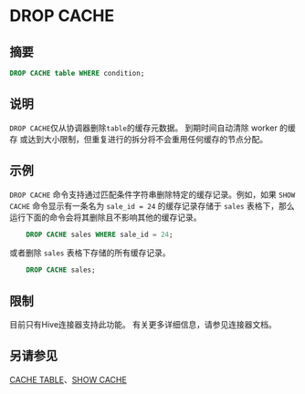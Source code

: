 
# DROP CACHE

## 摘要

``` sql
DROP CACHE table WHERE condition;
```

## 说明

`DROP CACHE`仅从协调器删除`table`的缓存元数据。 到期时间自动清除 worker 的缓存 或达到大小限制，但重复进行的拆分将不会重用任何缓存的节点分配。

## 示例

`DROP CACHE` 命令支持通过匹配条件字符串删除特定的缓存记录。例如，如果 `SHOW CACHE` 命令显示有一条名为 `sale_id = 24` 的缓存记录存储于 `sales` 表格下，那么运行下面的命令会将其删除且不影响其他的缓存记录。
```sql
    DROP CACHE sales WHERE sale_id = 24;
```

或者删除 `sales` 表格下存储的所有缓存记录。

```sql 
    DROP CACHE sales;
```

## 限制

目前只有Hive连接器支持此功能。 有关更多详细信息，请参见连接器文档。

## 另请参见

[CACHE TABLE](./cache-table.html)、[SHOW CACHE](./show-cache.html)